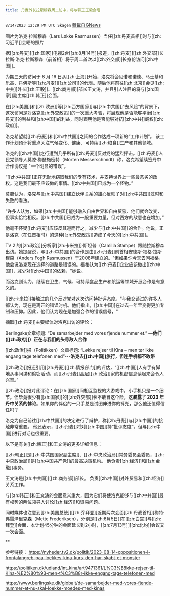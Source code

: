 ```yaml
---
title: 丹麦外长拉斯穆森周二访中，将与韩正王毅会晤
---
```

`8/14/2023 12:29 PM UTC Skagen` [轉載自GNews](https://gnews.org/articles/1551888)

图片为洛克·拉斯穆森（Lars Løkke Rasmussen）当任[[zh:丹麦首相]]时与[[zh:习近平]]会晤的照片

 据[[zh:丹麦]][[zh:国家]]电视2台[[zh:8月14号]]报道，[[zh:丹麦]][[zh:外交部]]长拉斯·洛克·拉斯穆森（前首相）将于周二首次以[[zh:外交部]]长身份访问[[zh:中国]]。 

为期三天的访问于 8 月 16 日从[[zh:上海]]开始，洛克将会见诺和诺德、马士基和乐高、丹佛斯等[[zh:丹麦]][[zh:公司]]的代表。随后他将前往[[zh:北京]]会见[[zh:中共]]外长[[zh:王毅]]、[[zh:商务部]]部长王文涛，并且引人注目的将与[[zh:国家]]副主席[[zh:韩正]]会面。

在[[zh:美国]]和[[zh:欧洲]]等[[zh:西方国家]]与[[zh:中共国]]“去风险”的背景下，这次访问是对洛克[[zh:外交政策]]的一次重大考验，将展现他是否能够平衡[[zh:丹麦]]的利益和[[zh:中国]]的利益，同时表明他是否能够对抗[[zh:中共]]威权[[zh:政府]]。

洛克希望就[[zh:丹麦]]和[[zh:中共国]]之间的合作达成一项新的“工作计划”。 该工作计划预计将重点关注气候变化、健康、可持续[[zh:粮食]]生产和其他领域。
 
洛克的[[zh:中国]]之行遭到几乎所有[[zh:丹麦]]反对党的猛烈抨击。[[zh:丹麦]]人民党领导人莫滕·梅瑟施密特（Morten Messerschmidt）称，洛克希望续签丹中合作协议是 "一个明显的错误"。

“[[zh:中共国]]正在无耻地窃取我们的专有技术，并支持世界上一些最恶劣的政权。这是我们最不应该做的事情。[[zh:中共国]]已成为一个怪物。”

莫滕认为，洛克与[[zh:中共国]]建立伙伴关系的雄心反映了对[[zh:中共国]]过时和失败的看法。

“许多人认为，如果[[zh:中共国]]能够融入自由世界和自由贸易，他们就会改变，但事实恰恰相反。[[zh:中共国]]已成为一股重要力量，但对西方的敌意也在增加。”

他毫不怀疑[[zh:丹麦]]应该反其道而行之，减少与[[zh:中共国]]的合作。他说，正是洛克（在任首相时）的这种[[zh:外交政策]]造成了今天的[[zh:中共国]]。

TV 2 的[[zh:政治]]分析家[[zh:卡米拉]]·斯坦普（Camilla Stampe）跟随拉斯穆森出访。她提醒说，与[[zh:中共国]]的合作是由[[zh:丹麦]]前首相安德斯·福格·拉斯穆森（Anders Fogh Rasmussen）于2008年建立的。"但如果你今天去问福格，他会说洛克现在选择的道路是错误的。福格认为[[zh:丹麦]]企业应该撤出[[zh:中国]]，减少对[[zh:中国]]的依赖，"她说。

而洛克则认为，继续在卫生、气候、可持续食品生产和航运等领域开展合作是有意义的。

[[zh:卡米拉]]接触过的几个反对党对这次访问持批评态度。"与我交谈过的许多人都认为，现在是离开的错误时机。他们指出，[[zh:中国]]在过去一年里变得更加专制和压抑。因此，他们认为现在是加强合作的错误信号，"

摘取[[zh:丹麦]]主要媒体对洛克出访的评论：

Berlingske文章标题: “De samarbejder med vores fjende nummer et.” —**他们([[zh:政府]]）正在与我们的头号敌人合作**

[[zh:政治]]报（Politikken）文章标题: “Løkke rejser til Kina – men tør ikke engang tage telefonen med”---**洛克去[[zh:中国]]旅行，但连手机都不敢带**

[[zh:政治]]报还引用[[zh:丹麦]][[zh:情报部门]]的评估，“[[zh:中国]]人有手有脚地从事间谍和偷窃活动，而[[zh:丹麦]]高层[[zh:政治]]家的机密信息读起来会令人兴奋。”

[[zh:政治]]报对此评论：在[[zh:国家]]间相互监视的大游戏中，小手机只是一个细节。但毕竟很少有[[zh:国家]]的[[zh:外交部]]长不敢冒这个险。这**暴露了 2023 年丹中关系的悖论**。如果你的伴侣的一只手总是试图伸进你的裤兜，那么他还值得信任吗？

洛克为自己前往[[zh:中共国]]的决定进行了辩护，称[[zh:丹麦]]与[[zh:中国]]的接触非常重要。 他还表示，[[zh:丹麦]]将对[[zh:中国]]持“批评态度”，但与[[zh:中国]]进行对话也很重要。

以下是有关[[zh:韩正]]和王文涛的更多详细信息：

[[zh:韩正]]是[[zh:中共国国家副主席]]、[[zh:中央政治局]]常务委员会委员，[[zh:中央政治局]]是[[zh:中国共产党]]的最高决策机构。 他负责[[zh:经济]]和[[zh:金融]]事务。

王文涛是[[zh:中共国]][[zh:商务部]]部长。 负责[[zh:中国]]对外贸易和[[zh:经济]]关系工作。

与[[zh:韩正]]和王文涛的会面意义重大，因为它们将使洛克能够与[[zh:中共国]]最有权势的两位领导人讨论[[zh:经济]]和贸易问题。 

同时媒体也注意到[[zh:美国总统]][[zh:乔拜登]]近期两次会面[[zh:丹麦首相]]梅特·弗雷泽里克森（Mette Frederiksen），分别是[[zh:6月5日]]在[[zh:白宫]]与[[zh:拜登]]会面，本计划45分钟的会面延长到2小时，[[zh:7月13号]][[zh:北约]]会议又一次会面。



**

参考链接：
https://nyheder.tv2.dk/politik/2023-08-14-oppositionen-i-frontalangreb-paa-loekkes-kina-kurs-den-har-skabt-et-monster

https://politiken.dk/udland/int_kina/art9471361/L%C3%B8kke-rejser-til-Kina-%E2%80%93-men-t%C3%B8r-ikke-engang-tage-telefonen-med

https://www.berlingske.dk/globalt/de-samarbejder-med-vores-fjende-nummer-et-nu-skal-loekke-moedes-med-kinas

